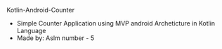 Kotlin-Android-Counter 
- Simple Counter Application using MVP android Archeticture  in Kotlin Language
- Made by: Aslm number - 5 
